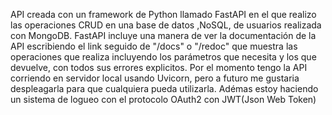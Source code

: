 API creada con un framework de Python llamado FastAPI en el que realizo las operaciones CRUD en una base de datos ,NoSQL, de usuarios realizada con MongoDB.
FastAPI incluye una manera de ver la documentación de la API escribiendo el link seguido de "/docs" o "/redoc" que muestra las operaciones que realiza incluyendo los parámetros que necesita y los que devuelve, con todos sus errores explicitos.
Por el momento tengo la API corriendo en servidor local usando Uvicorn, pero a futuro me gustaria despleagarla para que cualquiera pueda utilizarla.
Adémas estoy haciendo un sistema de logueo con el protocolo OAuth2 con JWT(Json Web Token)

